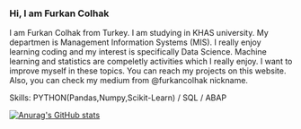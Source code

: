 ### Hi, I am Furkan Colhak 


I am Furkan Colhak from Turkey. I am studying in KHAS university. My departmen is Management Information Systems (MIS). I really enjoy learning coding and my interest
is specifically Data Science. Machine learning and statistics are compeletly activities which I really enjoy. I want to improve myself in these topics. You can reach 
my projects on this website. Also, you can check my medium from @furkancolhak nickname.

Skills: PYTHON(Pandas,Numpy,Scikit-Learn) / SQL / ABAP


[![Anurag's GitHub stats](https://github-readme-stats.vercel.app/api?username=furkancolhak)](https://github.com/anuraghazra/github-readme-stats)
